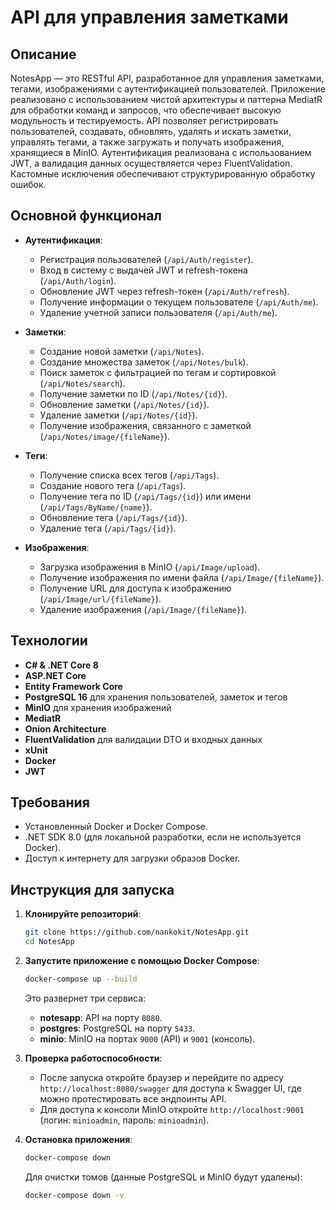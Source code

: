 # API для управления заметками

## Описание

NotesApp — это RESTful API, разработанное для управления заметками, тегами, изображениями с аутентификацией пользователей. Приложение реализовано с использованием чистой архитектуры и паттерна MediatR для обработки команд и запросов, что обеспечивает высокую модульность и тестируемость. API позволяет регистрировать пользователей, создавать, обновлять, удалять и искать заметки, управлять тегами, а также загружать и получать изображения, хранящиеся в MinIO. Аутентификация реализована с использованием JWT, а валидация данных осуществляется через FluentValidation. Кастомные исключения обеспечивают структурированную обработку ошибок.

## Основной функционал

- **Аутентификация**:
  - Регистрация пользователей (`/api/Auth/register`).
  - Вход в систему с выдачей JWT и refresh-токена (`/api/Auth/login`).
  - Обновление JWT через refresh-токен (`/api/Auth/refresh`).
  - Получение информации о текущем пользователе (`/api/Auth/me`).
  - Удаление учетной записи пользователя (`/api/Auth/me`).

- **Заметки**:
  - Создание новой заметки (`/api/Notes`).
  - Создание множества заметок (`/api/Notes/bulk`).
  - Поиск заметок с фильтрацией по тегам и сортировкой (`/api/Notes/search`).
  - Получение заметки по ID (`/api/Notes/{id}`).
  - Обновление заметки (`/api/Notes/{id}`).
  - Удаление заметки (`/api/Notes/{id}`).
  - Получение изображения, связанного с заметкой (`/api/Notes/image/{fileName}`).

- **Теги**:
  - Получение списка всех тегов (`/api/Tags`).
  - Создание нового тега (`/api/Tags`).
  - Получение тега по ID (`/api/Tags/{id}`) или имени (`/api/Tags/ByName/{name}`).
  - Обновление тега (`/api/Tags/{id}`).
  - Удаление тега (`/api/Tags/{id}`).

- **Изображения**:
  - Загрузка изображения в MinIO (`/api/Image/upload`).
  - Получение изображения по имени файла (`/api/Image/{fileName}`).
  - Получение URL для доступа к изображению (`/api/Image/url/{fileName}`).
  - Удаление изображения (`/api/Image/{fileName}`).

## Технологии

- **C# & .NET Core 8**
- **ASP.NET Core**
- **Entity Framework Core**
- **PostgreSQL 16** для хранения пользователей, заметок и тегов
- **MinIO** для хранения изображений
- **MediatR**
- **Onion Architecture**
- **FluentValidation** для валидации DTO и входных данных
- **xUnit**
- **Docker**
- **JWT**

## Требования

- Установленный Docker и Docker Compose.
- .NET SDK 8.0 (для локальной разработки, если не используется Docker).
- Доступ к интернету для загрузки образов Docker.

## Инструкция для запуска

1. **Клонируйте репозиторий**:
   ```bash
   git clone https://github.com/nankokit/NotesApp.git
   cd NotesApp
   ```

2. **Запустите приложение с помощью Docker Compose**:
   ```bash
   docker-compose up --build
   ```
   Это развернет три сервиса:
   - **notesapp**: API на порту `8080`.
   - **postgres**: PostgreSQL на порту `5433`.
   - **minio**: MinIO на портах `9000` (API) и `9001` (консоль).

3. **Проверка работоспособности**:
   - После запуска откройте браузер и перейдите по адресу `http://localhost:8080/swagger` для доступа к Swagger UI, где можно протестировать все эндпоинты API.
   - Для доступа к консоли MinIO откройте `http://localhost:9001` (логин: `minioadmin`, пароль: `minioadmin`).

4. **Остановка приложения**:
   ```bash
   docker-compose down
   ```
   Для очистки томов (данные PostgreSQL и MinIO будут удалены):
   ```bash
   docker-compose down -v
   ```
